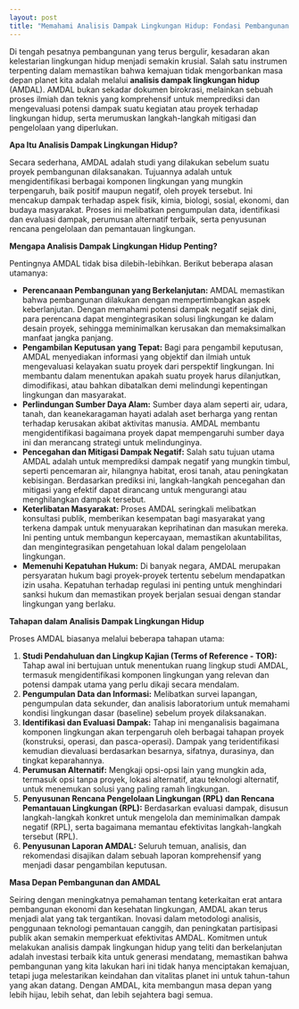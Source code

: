 ```yaml
---
layout: post
title: "Memahami Analisis Dampak Lingkungan Hidup: Fondasi Pembangunan Berkelanjutan"
---
```


Di tengah pesatnya pembangunan yang terus bergulir, kesadaran akan kelestarian lingkungan hidup menjadi semakin krusial. Salah satu instrumen terpenting dalam memastikan bahwa kemajuan tidak mengorbankan masa depan planet kita adalah melalui **analisis dampak lingkungan hidup** (AMDAL). AMDAL bukan sekadar dokumen birokrasi, melainkan sebuah proses ilmiah dan teknis yang komprehensif untuk memprediksi dan mengevaluasi potensi dampak suatu kegiatan atau proyek terhadap lingkungan hidup, serta merumuskan langkah-langkah mitigasi dan pengelolaan yang diperlukan.

**Apa Itu Analisis Dampak Lingkungan Hidup?**

Secara sederhana, AMDAL adalah studi yang dilakukan sebelum suatu proyek pembangunan dilaksanakan. Tujuannya adalah untuk mengidentifikasi berbagai komponen lingkungan yang mungkin terpengaruh, baik positif maupun negatif, oleh proyek tersebut. Ini mencakup dampak terhadap aspek fisik, kimia, biologi, sosial, ekonomi, dan budaya masyarakat. Proses ini melibatkan pengumpulan data, identifikasi dan evaluasi dampak, perumusan alternatif terbaik, serta penyusunan rencana pengelolaan dan pemantauan lingkungan.

**Mengapa Analisis Dampak Lingkungan Hidup Penting?**

Pentingnya AMDAL tidak bisa dilebih-lebihkan. Berikut beberapa alasan utamanya:

*   **Perencanaan Pembangunan yang Berkelanjutan:** AMDAL memastikan bahwa pembangunan dilakukan dengan mempertimbangkan aspek keberlanjutan. Dengan memahami potensi dampak negatif sejak dini, para perencana dapat mengintegrasikan solusi lingkungan ke dalam desain proyek, sehingga meminimalkan kerusakan dan memaksimalkan manfaat jangka panjang.
*   **Pengambilan Keputusan yang Tepat:** Bagi para pengambil keputusan, AMDAL menyediakan informasi yang objektif dan ilmiah untuk mengevaluasi kelayakan suatu proyek dari perspektif lingkungan. Ini membantu dalam menentukan apakah suatu proyek harus dilanjutkan, dimodifikasi, atau bahkan dibatalkan demi melindungi kepentingan lingkungan dan masyarakat.
*   **Perlindungan Sumber Daya Alam:** Sumber daya alam seperti air, udara, tanah, dan keanekaragaman hayati adalah aset berharga yang rentan terhadap kerusakan akibat aktivitas manusia. AMDAL membantu mengidentifikasi bagaimana proyek dapat mempengaruhi sumber daya ini dan merancang strategi untuk melindunginya.
*   **Pencegahan dan Mitigasi Dampak Negatif:** Salah satu tujuan utama AMDAL adalah untuk memprediksi dampak negatif yang mungkin timbul, seperti pencemaran air, hilangnya habitat, erosi tanah, atau peningkatan kebisingan. Berdasarkan prediksi ini, langkah-langkah pencegahan dan mitigasi yang efektif dapat dirancang untuk mengurangi atau menghilangkan dampak tersebut.
*   **Keterlibatan Masyarakat:** Proses AMDAL seringkali melibatkan konsultasi publik, memberikan kesempatan bagi masyarakat yang terkena dampak untuk menyuarakan keprihatinan dan masukan mereka. Ini penting untuk membangun kepercayaan, memastikan akuntabilitas, dan mengintegrasikan pengetahuan lokal dalam pengelolaan lingkungan.
*   **Memenuhi Kepatuhan Hukum:** Di banyak negara, AMDAL merupakan persyaratan hukum bagi proyek-proyek tertentu sebelum mendapatkan izin usaha. Kepatuhan terhadap regulasi ini penting untuk menghindari sanksi hukum dan memastikan proyek berjalan sesuai dengan standar lingkungan yang berlaku.

**Tahapan dalam Analisis Dampak Lingkungan Hidup**

Proses AMDAL biasanya melalui beberapa tahapan utama:

1.  **Studi Pendahuluan dan Lingkup Kajian (Terms of Reference - TOR):** Tahap awal ini bertujuan untuk menentukan ruang lingkup studi AMDAL, termasuk mengidentifikasi komponen lingkungan yang relevan dan potensi dampak utama yang perlu dikaji secara mendalam.
2.  **Pengumpulan Data dan Informasi:** Melibatkan survei lapangan, pengumpulan data sekunder, dan analisis laboratorium untuk memahami kondisi lingkungan dasar (baseline) sebelum proyek dilaksanakan.
3.  **Identifikasi dan Evaluasi Dampak:** Tahap ini menganalisis bagaimana komponen lingkungan akan terpengaruh oleh berbagai tahapan proyek (konstruksi, operasi, dan pasca-operasi). Dampak yang teridentifikasi kemudian dievaluasi berdasarkan besarnya, sifatnya, durasinya, dan tingkat keparahannya.
4.  **Perumusan Alternatif:** Mengkaji opsi-opsi lain yang mungkin ada, termasuk opsi tanpa proyek, lokasi alternatif, atau teknologi alternatif, untuk menemukan solusi yang paling ramah lingkungan.
5.  **Penyusunan Rencana Pengelolaan Lingkungan (RPL) dan Rencana Pemantauan Lingkungan (RPL):** Berdasarkan evaluasi dampak, disusun langkah-langkah konkret untuk mengelola dan meminimalkan dampak negatif (RPL), serta bagaimana memantau efektivitas langkah-langkah tersebut (RPL).
6.  **Penyusunan Laporan AMDAL:** Seluruh temuan, analisis, dan rekomendasi disajikan dalam sebuah laporan komprehensif yang menjadi dasar pengambilan keputusan.

**Masa Depan Pembangunan dan AMDAL**

Seiring dengan meningkatnya pemahaman tentang keterkaitan erat antara pembangunan ekonomi dan kesehatan lingkungan, AMDAL akan terus menjadi alat yang tak tergantikan. Inovasi dalam metodologi analisis, penggunaan teknologi pemantauan canggih, dan peningkatan partisipasi publik akan semakin memperkuat efektivitas AMDAL. Komitmen untuk melakukan analisis dampak lingkungan hidup yang teliti dan berkelanjutan adalah investasi terbaik kita untuk generasi mendatang, memastikan bahwa pembangunan yang kita lakukan hari ini tidak hanya menciptakan kemajuan, tetapi juga melestarikan keindahan dan vitalitas planet ini untuk tahun-tahun yang akan datang. Dengan AMDAL, kita membangun masa depan yang lebih hijau, lebih sehat, dan lebih sejahtera bagi semua.

